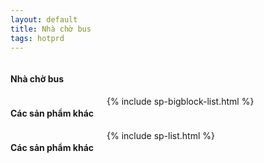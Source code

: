 ```yaml
---
layout: default
title: Nhà chờ bus
tags: hotprd
---
```


<div class="row">
  <div class="columns">
    <div class="panel">
      <h4>Nhà chờ bus</h4>
    </div>
  </div>
</div>

<!-- hiển thị trên màn hình lớn -->
<div class="row show-for-medium-up">
  <div class="columns">
    <h4>Các sản phẩm khác</h4>
  		{% include sp-bigblock-list.html %}
  </div>
</div>

<!-- hiển thị trên màn hình nhỏ -->
<div class="row show-for-small-only">
	<div class="columns">
		<h4>Các sản phẩm khác</h4>
		{% include sp-list.html %}
	</div>
</div>
